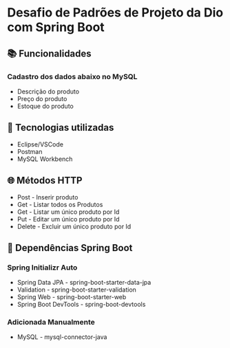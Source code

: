 # Desafio de Padrões de Projeto da Dio com Spring Boot

## 📚 Funcionalidades
### Cadastro dos dados abaixo no MySQL
- Descrição do produto
- Preço do produto
- Estoque do produto

## 🔧 Tecnologias utilizadas
- Eclipse/VSCode
- Postman
- MySQL Workbench
      
## 🌐 Métodos HTTP
- Post - Inserir produto
- Get - Listar todos os Produtos
- Get - Listar um único produto por Id
- Put - Editar um único produto por Id
- Delete - Excluir um único produto por Id

## 🍃 Dependências Spring Boot
### Spring Initializr    Auto	
- Spring Data JPA - spring-boot-starter-data-jpa
- Validation - spring-boot-starter-validation
- Spring Web - spring-boot-starter-web
- Spring Boot DevTools - spring-boot-devtools
### Adicionada Manualmente
- MySQL - mysql-connector-java
